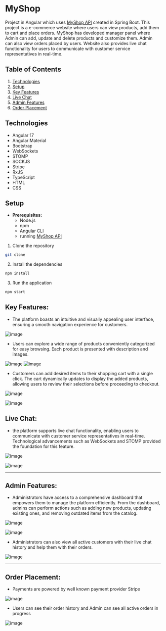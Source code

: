 

# MyShop
Project in Angular which uses [MyShop API](https://github.com/jaszczurga/MyShopBackend) created in Spring Boot.
This project is a e-commerce website where users can view products, add them to cart and place orders.
MyShop has developed manager panel where
Admin can add, update and delete products and customize them. Admin can also view orders placed by users. 
Website also provides live chat functionality for users to communicate with customer service representatives in real-time.

## Table of Contents
1. [Technologies](#technologies)
2. [Setup](#setup)
3. [Key Features](#key-features)
4. [Live Chat](#live-chat)
5. [Admin Features](#admin-features)
6. [Order Placement](#order-placement)


## Technologies
* Angular 17
* Angular Material
* Bootstrap
* WebSockets
* STOMP
* SOCKJS
* Stripe
* RxJS
* TypeScript
* HTML
* CSS

## Setup

* **Prerequisites:** 
    * Node.js
    * npm
    * Angular CLI
    * running [MyShop API](https://github.com/jaszczurga/MyShopBackend)

1. Clone the repository
```bash
git clone 
```

2. Install the dependencies
```bash
npm install
```

3. Run the application
```bash
npm start
```



## Key Features:
* The platform boasts an intuitive and visually appealing user interface, ensuring a smooth navigation experience for customers.

![image](PagePhotos/page/mainPageWithCars.png)

* Users can explore a wide range of products conveniently categorized for easy browsing. Each product is presented with description and images.

![image](PagePhotos/page/mainPageCategories.png)
![image](PagePhotos/page/searchForMercedes.png)

* Customers can add desired items to their shopping cart with a single click. The cart dynamically updates to display the added products, allowing users to review their selections before proceeding to checkout.

![image](PagePhotos/page/ProductDetailsRubicon.png)

![image](PagePhotos/page/cartDetails.png)

## Live Chat:

* the platform supports live chat functionality, enabling users to communicate with customer service representatives in real-time. Technological advancements such as WebSockets and STOMP provided the foundation for this feature.

![image](PagePhotos/page/mainPageChatHidden.png)

![image](PagePhotos/page/mainPageWithVisibleChat.png)

_______________________

## Admin Features:

* Administrators have access to a comprehensive dashboard that empowers them to manage the platform efficiently. From the dashboard, admins can perform actions such as adding new products, updating existing ones, and removing outdated items from the catalog.

![image](PagePhotos/page/CategoryManager.png)

![image](PagePhotos/page/ProductManager.png)

* Administrators can also view all active customers with their live chat history and help them with their orders.

![image](PagePhotos/page/chatManager.png)

______________________
## Order Placement:

* Payments are powered by well known payment provider Stripe

![image](PagePhotos/page/checkoutStripePay2.png)

* Users can see their order history and Admin can see all active orders in progress

![image](PagePhotos/page/ordersScreem.png)

